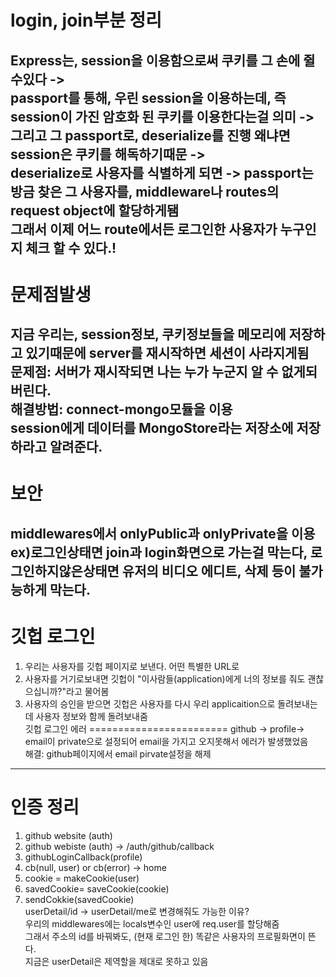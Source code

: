 login, join부분 정리
=======================================
Express는, session을 이용함으로써 쿠키를 그 손에 쥘수있다 -> <br/>
passport를 통해, 우린 session을 이용하는데, 즉 session이 가진 암호화 된 쿠키를 이용한다는걸 의미 -><br/>
그리고 그 passport로, deserialize를 진행 왜냐면 session은 쿠키를 해독하기때문 -> <br/>
deserialize로 사용자를 식별하게 되면 -> passport는 방금 찾은 그 사용자를, middleware나 routes의 request object에 할당하게됌<br/>
그래서 이제 어느 route에서든 로그인한 사용자가 누구인지 체크 할 수 있다.!
----------------------------------
문제점발생
==============================
지금 우리는, session정보, 쿠키정보들을 메모리에 저장하고 있기때문에 server를 재시작하면 세션이 사라지게됨<br/>
문제점: 서버가 재시작되면 나는 누가 누군지 알 수 없게되버린다.<br/>
해결방법: connect-mongo모듈을 이용<br/>
session에게 데이터를 MongoStore라는 저장소에 저장하라고 알려준다.
-------------------------------
보안
=========================
middlewares에서 onlyPublic과 onlyPrivate을 이용<br/>
ex)로그인상태면 join과 login화면으로 가는걸 막는다, 로그인하지않은상태면 유저의 비디오 에디트, 삭제 등이 불가능하게 막는다.<br/>
-----------------------
깃헙 로그인
=====================
1. 우리는 사용자를 깃헙 페이지로 보낸다. 어떤 특별한 URL로
2. 사용자를 거기로보내면 깃헙이 "이사람들(application)에게 너의 정보를 줘도 괜찮으십니까?"라고 물어봄
3. 사용자의 승인을 받으면 깃헙은 사용자를 다시 우리 applicaition으로 돌려보내는데 사용자 정보와 함께 돌려보내줌<br/>
깃헙 로그인 에러
========================
github -> profile-> email이 private으로 설정되어 email을 가지고 오지못해서 에러가 발생했었음<br/>
해결: github페이지에서 email pirvate설정을 해제<br/>
------------------------------
인증 정리
=======================
1. github website (auth)<br/>
2. github webiste (auth) -> /auth/github/callback<br/>
3. githubLoginCallback(profile)<br/>
4.  cb(null, user)                 or cb(error) -> home<br/>
5. cookie = makeCookie(user)<br/>
6. savedCookie= saveCookie(cookie)<br/>
7. sendCokkie(savedCookie)<br/>
 userDetail/id -> userDetail/me로 변경해줘도 가능한 이유?<br/>
 우리의 middlewares에는 locals변수인 user에 req.user를 할당해줌<br/>
 그래서 주소의 id를 바꿔봐도, (현재 로그인 한) 똑같은 사용자의 프로필화면이 뜬다.<br/>
 지금은 userDetail은 제역할을 제대로 못하고 있음

